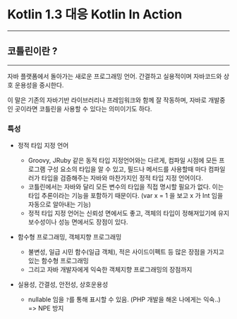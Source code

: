 # Kotlin 1.3 대응 Kotlin In Action 

--- 

## 코틀린이란 ?

---

자바 플랫폼에서 돌아가는 새로운 프로그래밍 언어. 간결하고 실용적이며 자바코드와 상호 운용성을 중시한다. 

이 말은 기존의 자바기반 라이브러리나 프레임워크와 함께 잘 작동하며, 자바로 개발중인 곳이라면 코틀린을 사용할 수 있다는 의미이기도 하다.


### 특성

* 정적 타입 지정 언어
  * Groovy, JRuby 같은 동적 타입 지정언어와는 다르게, 컴파일 시점에 모든 프로그램 구성 요소의 타입을 알 수 있고, 필드나 메서드를 사용할때 마다 컴파일러가 타입을 검증해주는 자바와 마찬가지인 정적 타입 지정 언어이다.
  * 코틀린에서는 자바와 달리 모든 변수의 타입을 직접 명시할 필요가 없다. 이는 타입 추론이라는 기능을 포함하기 때문이다. (var x = 1 을 보고 x 가 Int 임을 자동으로 알아내는 기능)
  * 정적 타입 지정 언어는 신뢰성 면에서도 좋고, 객체의 타입이 정해져있기에 유지보수성이나 성능 면에서도 장점이 있다.
  
* 함수형 프로그래밍, 객체지향 프로그래밍 
  * 불변성, 일급 시민 함수(일급 객체), 적은 사이드이펙트 등 많은 장점을 가지고 있는 함수형 프로그래밍
  * 그리고 자바 개발자에게 익숙한 객체지향 프로그래밍의 장점까지

* 실용성, 간결성, 안전성, 상호운용성
  * nullable 임을 `?`를 통해 표시할 수 있음. (PHP 개발을 해온 나에게는 익숙..) => NPE 방지
